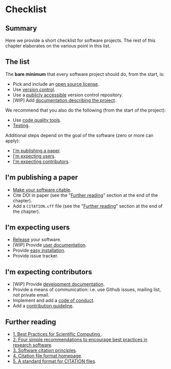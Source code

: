# Checklist

## Summary
Here we provide a short checklist for software projects. The rest of this chapter elaborates on the various point in this list.

## The list

The __bare minimum__ that every software project should do, from the start, is:
* Pick and include an [open source license]( /open_research/02/softwarelicenses).
* Use [version control](/version_control/version_control).
* Use a [publicly accessible](/open_research/02/opensourcesoftware) version control repository.
* [WIP] Add [documentation describing the project]().


We recommend that you also do the following (from the start of the project):
* Use [code quality tools](/code_quality/code_quality).
* [Testing](/testing/testing).


Additional steps depend on the goal of the software (zero or more can apply):
* [I'm publishing a paper](#im-publishing-a-paper).
* [I'm expecting users](#im-expecting-users).
* [I'm expecting contributors](#im-expecting-contributors).

## I'm publishing a paper

* [Make your software citable](/software_checklist/01/making_software_citable).
* Cite DOI in paper (see the "[Further reading](#further-reading)" section at the end of the chapter).
* Add a `CITATION.cff` file (see the "[Further reading](#further-reading)" section at the end of the chapter).


## I'm expecting users

* [Release](/software_checklist/02/releases) your software.
* [WIP] Provide [user documentation](/software_documentation/02/project_documentation).
* Provide [easy installation](/software_checklist/02/releases#one-command-install).
* Provide issue tracker.

## I'm expecting contributors

* [WIP] Provide [development documentation](/software_documentation/02/code_documentation).
* Provide a means of communication: i.e. use Github issues, mailing list, not private email.
* Implement and add a [code of conduct](/collaborating_github/3/getting_contributors#code-of-conduct).
* Add a [contribution guideline](/collaborating_github/3/getting_contributors#code-of-conduct).


## Further reading
- [1. Best Practices for Scientific Computing
](https://journals.plos.org/plosbiology/article?id=10.1371/journal.pbio.1001745).
- [2. Four simple recommendations to encourage best practices in research software](https://www.ncbi.nlm.nih.gov/pmc/articles/PMC5490478/).
- [3. Software citation principles](https://www.force11.org/software-citation-principles).
- [4. Citation file format homepage](https://citation-file-format.github.io).
- [5. A standard format for CITATION files](https://software.ac.uk/blog/2017-12-12-standard-format-citation-files).
